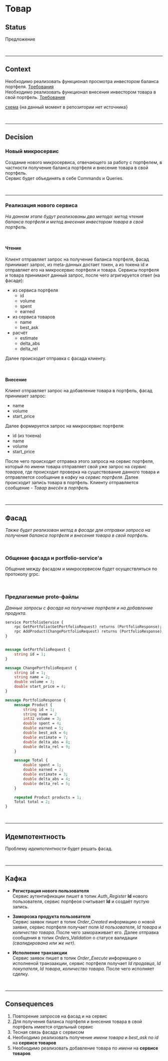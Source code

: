 # Товар

## Status

Предложение

</br>

---

## Context

Необходимо реализовать функционал просмотра инвестором баланса портфеля.
[Требования](https://docs.google.com/document/d/1DUFQN1GRy39zRMPpAQzdSCkU6NQ3lBxFG0v48o7sHt8/edit#) </br>
Необходимо реализовать функционал внесения инвестором товара в свой портфель.
[Требования](https://docs.google.com/document/d/1SDawYYFYIkpX-kCsV7bpX1GtRMHevSZascpFvy37QTM/edit#heading=h.2snfcrwzlkcf)

[схема](#) {на данный момент в репозитории нет источника}

</br>

---

## Decision

### Новый микросервис

Создание нового микросервиса, отвечающего за работу с портфелем, в частности получение баланса портфеля и внесение товара в свой портфель.  
Сервис будет объединять в себе Commands и Queries.

</br>

---

### Реализация нового сервиса

*На данном этапе будут реализованы два метода: метод чтения баланса портфеля и метод внесения инвестором товара в свой портфель.*

</br>

#### **Чтение**

Клиент отправляет запрос на получение баланса портфеля, фасад принимает запрос, из meta-данных достает токен, а из токена id и отправляет его на микросервис портфеля и товара.
Сервисы портфеля и товара принимают данный запрос, после чего агригируется ответ (на фасаде):

  - из сервиса портфеля
    - id
    - volume
    - spent
    - earned
  - из сервиса товаров
    - name
    - best_ask
  - расчёт 
    - estimate
    - delta_abs
    - delta_rel  

Далее происходит отправка с фасада клиенту.

</br>

#### **Внесение**

Клиент отправляет запрос на добавление товара в портфель, фасад принимает запрос: 

- name
- volume
- start_price
  
Далее формируется запрос на микросервис портфеля:

- id (из токена)
- name
- volume
- start_price

После чего происходит отправка этого запроса на сервис портфеля, который по имени товара отправляет свой уже запрос на *сервис товаров*, где происходит проверка на существование данного товара и отправляется сообщение в *кафку* на *сервис портфеля*. Далее происходит запись товара в портфель. Клиенту отправляется сообщение - *Товар внесён в портфель*

</br>

---

## Фасад

*Также будет реализован метод в фасаде для отправки запроса на получения баланса портфеля и внесения товара в свой портфель.*

</br>

### Общение фасада и portfolio-service'а

Общение между фасадом и микросервисом будет осуществляться по протоколу grpc.

</br>

### Предлагаемые proto-файлы

*Данные запросы с фасада на получение портфеля и на добавление продукта.*

```protobuf
service PortfolioService {
	rpc GetPortfolio(GetPortfolioRequest) returns (PortfolioResponse);
	rpc AddProduct(ChangePortfolioRequest) returns (PortfolioResponse);
}


message GetPortfolioRequest {
	string id = 1;
}

message ChangePortfolioRequest {
    string id = 1;
	string name = 2;
	double volume = 3;
    double start_price = 4;
}

message PortfolioResponse {
    message Product {
        string id = 1;
        string name = 2
        int32 volume = 3;
        double spent = 4;
        double earned = 5;
        double best_ask = 6;
        double estimate = 7;
        double delta_abs = 8;
        double delta_rel = 9;
    }

    message Total {
        double spent = 1;
        double earned = 2;
        double estimate = 3;
        double delta_abs = 4;
        double delta_rel = 5;
    }

    repeated Product products = 1;
    Total total = 2;
}
```

</br>

---

## Идемпотентность

Проблему *идемпотентности* будет решать фасад.

</br>

---

## Кафка

- **Регистрация нового пользователя** </br>
  Сервис аутентификации пишет в топик *Auth_Register* **Id** нового пользователя, сервис портфеоя считывает **Id** и создаёт пустую запись.

- **Заморозка продукта пользователя** </br>
  Сервис заявок пишет в топик *Order_Created* информацию о новой заявке, сервис портфеля получает поля *Id пользователя*, *Id товара* и *количество товара*. После чего замораживает его. Далее отправка сообщения в топик *Orders_Validation* о статусе валидации *(свалидирована или же нет)*.

- **Исполнение транзакции** </br>
  Сервис заявок пишет в топик *Order_Execute* информацию о исполненой транзаакции, сервис портфеля получает *Id продавца*, *Id покупателя*, *Id товара*, *количество товара*. После чего исполняет сделку.

</br>

---

## Consequences

1. Повторение запросов на фасад и на сервис
2. Для получения баланса портфеля и внесения товара в свой портфель имеется отдельный сервис
3. Тесная связь фасада с сервисом
4. Необходимо реализовать получение *имени товара* и *best_ask* по *id* на **сервисе товаров**
5. Необходимо реализовать добавление товара по *имени* на **сервисе товаров**

